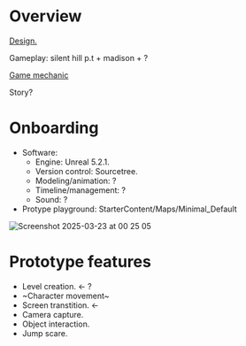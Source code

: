 # Overview
[Design.](https://docs.google.com/document/d/14pxaU9jh10bZgfLkQ-MZyCCL96f_qAYZ3rTugLFUwBA/edit?tab=t.0)

Gameplay: silent hill p.t + madison + ?

[Game mechanic](https://docs.google.com/document/d/1Y2IKV0c1WI3ByPDBcKHTEfSmWr9vMVX53gyyjMuL_wE/edit?usp=sharing)


Story?

# Onboarding
- Software:
  -  Engine: Unreal 5.2.1.
  -  Version control: Sourcetree.
  -  Modeling/animation: ?
  -  Timeline/management: ?
  -  Sound: ?
- Protype playground: 
StarterContent/Maps/Minimal_Default

![Screenshot 2025-03-23 at 00 25 05](https://github.com/user-attachments/assets/5a474e58-5498-42c0-a390-58550fc9f1cc)

# Prototype features
- Level creation. <- ?
- ~Character movement~
- Screen transtition. <-
- Camera capture.
- Object interaction.
- Jump scare.

